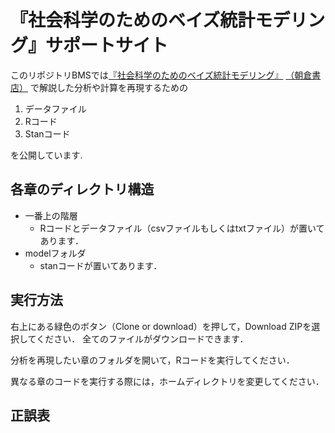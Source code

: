 # 『社会科学のためのベイズ統計モデリング』サポートサイト

このリポジトリBMSでは[『社会科学のためのベイズ統計モデリング』](https://www.amazon.co.jp/dp/4254128428/)
[（朝倉書店）](http://www.asakura.co.jp/books/isbn/978-4-254-12842-0/)
で解説した分析や計算を再現するための

1. データファイル
2. Rコード
3. Stanコード

を公開しています.

## 各章のディレクトリ構造

- 一番上の階層
  - Rコードとデータファイル（csvファイルもしくはtxtファイル）が置いてあります．
- modelフォルダ
  - stanコードが置いてあります．

## 実行方法

右上にある緑色のボタン（Clone or download）を押して，Download ZIPを選択してください．
全てのファイルがダウンロードできます．

分析を再現したい章のフォルダを開いて，Rコードを実行してください．

異なる章のコードを実行する際には，ホームディレクトリを変更してください．

## 正誤表


